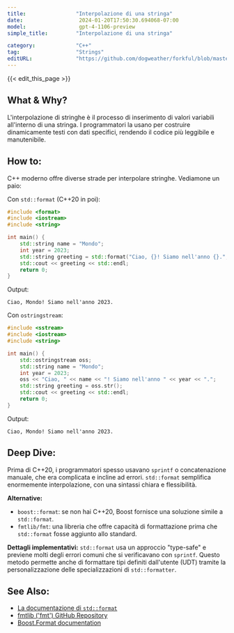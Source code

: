 ```yaml
---
title:                "Interpolazione di una stringa"
date:                  2024-01-20T17:50:30.694068-07:00
model:                 gpt-4-1106-preview
simple_title:         "Interpolazione di una stringa"

category:             "C++"
tag:                  "Strings"
editURL:              "https://github.com/dogweather/forkful/blob/master/content/it/cpp/interpolating-a-string.md"
---
```


{{< edit_this_page >}}

## What & Why?
L'interpolazione di stringhe è il processo di inserimento di valori variabili all'interno di una stringa. I programmatori la usano per costruire dinamicamente testi con dati specifici, rendendo il codice più leggibile e manutenibile.

## How to:
C++ moderno offre diverse strade per interpolare stringhe. Vediamone un paio:

Con `std::format` (C++20 in poi):
```C++
#include <format>
#include <iostream>
#include <string>

int main() {
    std::string name = "Mondo";
    int year = 2023;
    std::string greeting = std::format("Ciao, {}! Siamo nell'anno {}.", name, year);
    std::cout << greeting << std::endl;
    return 0;
}
```
Output:
```
Ciao, Mondo! Siamo nell'anno 2023.
```

Con `ostringstream`:
```C++
#include <sstream>
#include <iostream>
#include <string>

int main() {
    std::ostringstream oss;
    std::string name = "Mondo";
    int year = 2023;
    oss << "Ciao, " << name << "! Siamo nell'anno " << year << ".";
    std::string greeting = oss.str();
    std::cout << greeting << std::endl;
    return 0;
}
```
Output:
```
Ciao, Mondo! Siamo nell'anno 2023.
```

## Deep Dive:
Prima di C++20, i programmatori spesso usavano `sprintf` o concatenazione manuale, che era complicata e incline ad errori. `std::format` semplifica enormemente interpolazione, con una sintassi chiara e flessibilità.

**Alternative:**
- `boost::format`: se non hai C++20, Boost fornisce una soluzione simile a `std::format`.
- `fmtlib/fmt`: una libreria che offre capacità di formattazione prima che `std::format` fosse aggiunto allo standard.

**Dettagli implementativi:**
`std::format` usa un approccio "type-safe" e previene molti degli errori comuni che si verificavano con `sprintf`. Questo metodo permette anche di formattare tipi definiti dall'utente (UDT) tramite la personalizzazione delle specializzazioni di `std::formatter`.

## See Also:
- [La documentazione di `std::format`](https://en.cppreference.com/w/cpp/utility/format)
- [fmtlib ('fmt') GitHub Repository](https://github.com/fmtlib/fmt)
- [Boost.Format documentation](https://www.boost.org/doc/libs/1_75_0/libs/format/)

